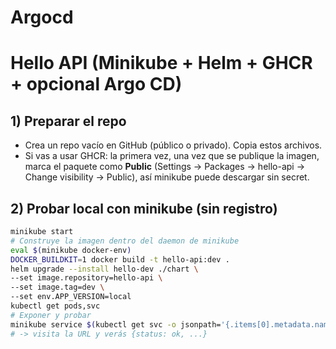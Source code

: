 # Argocd
# Hello API (Minikube + Helm + GHCR + opcional Argo CD)


## 1) Preparar el repo
- Crea un repo vacío en GitHub (público o privado). Copia estos archivos.
- Si vas a usar GHCR: la primera vez, una vez que se publique la imagen, marca el paquete como **Public** (Settings → Packages → hello-api → Change visibility → Public), así minikube puede descargar sin secret.


## 2) Probar **local** con minikube (sin registro)
```bash
minikube start
# Construye la imagen dentro del daemon de minikube
eval $(minikube docker-env)
DOCKER_BUILDKIT=1 docker build -t hello-api:dev .
helm upgrade --install hello-dev ./chart \
--set image.repository=hello-api \
--set image.tag=dev \
--set env.APP_VERSION=local
kubectl get pods,svc
# Exponer y probar
minikube service $(kubectl get svc -o jsonpath='{.items[0].metadata.name}') --url
# -> visita la URL y verás {status: ok, ...}